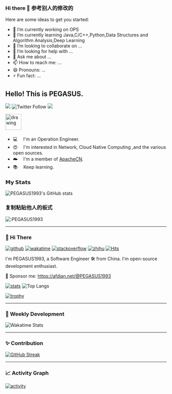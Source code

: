 ### Hi there 👋 参考别人的修改的

<!--
**PEGASUS1993/PEGASUS1993** is a ✨ _special_ ✨ repository because its `README.md` (this file) appears on your GitHub profile.
-->
Here are some ideas to get you started:

- 🔭 I’m currently working on OPS
- 🌱 I’m currently learning Java,C/C++,Python,Data Structures and Algorithm Analysis,Deep Learning
- 👯 I’m looking to collaborate on ...
- 🤔 I’m looking for help with ...
- 💬 Ask me about ...
- 📫 How to reach me: ...
- 😄 Pronouns: ...
- ⚡ Fun fact: ...

## Hello! **This is PEGASUS.**

![](https://visitor-badge.glitch.me/badge?page_id=PEGASUS1993.PEGASUS1993)
![Twitter Follow](https://img.shields.io/twitter/follow/sufuf3149?label=%40sufuf3149&style=social)
[![](https://img.shields.io/badge/Telegram-%40sufuf3-blue)](https://t.me/sufuf3)


<img src="https://i.imgur.com/p8lftEG.png" alt="drawing" width="50"/> 　
- 💻  　I'm an Operation Engineer.
- 😍  　I'm interested in Network, Cloud Native Computing ,and the various open sources.
- ☁️  　I'm a member of [ApacheCN](https://github.com/apachecn).
- 📚  　Keep learning.


### 𝗠𝘆 𝗦𝘁𝗮𝘁𝘀
![PEGASUS1993's GitHub stats](https://github-readme-stats.vercel.app/api?username=PEGASUS1993&show_icons=true&theme=cobalt)



### 复制粘贴他人的板式

![:PEGASUS1993](https://count.getloli.com/get/@:github-PEGASUS1993)

---

### 👋 Hi There

[![github](https://img.shields.io/github/followers/PEGASUS1993?logo=github)](https://github.com/PEGASUS1993?tab=followers)
[![wakatime](https://wakatime.com/badge/user/4ca2df14-0447-46a7-9b8e-ce71c2825591.svg)](https://wakatime.com/@4ca2df14-0447-46a7-9b8e-ce71c2825591)
[![stackoverflow](https://img.shields.io/stackexchange/stackoverflow/r/7341454?label=reputation&logo=stackoverflow&color=blue)](https://stackoverflow.com/users/7341454/PEGASUS1993)
[![zhihu](https://img.shields.io/badge/dynamic/json?logo=Zhihu&color=blue&label=followers&query=%24.follower_count&url=https%3A%2F%2Fwww.zhihu.com%2Fapi%2Fv4%2Fmembers%2FPEGASUS1993%3Finclude%3Dfollower_count)](https://www.zhihu.com/people/PEGASUS1993) 
[![Hits](https://hits.seeyoufarm.com/api/count/incr/badge.svg?url=https%3A%2F%2Fgithub.com%2FPEGASUS1993%2Fhit-counter&count_bg=%2379C83D&title_bg=%23555555&icon=&icon_color=%23E7E7E7&title=visit&edge_flat=false)](https://hits.seeyoufarm.com)

I'm PEGASUS1993, a Software Engineer :hammer_and_wrench: from China. I'm open-source development enthusiast.

💌 Sponsor me: https://afdian.net/@PEGASUS1993

[![stats](https://github-readme-stats.vercel.app/api?username=PEGASUS1993&count_private=true&line_height=40&show_icons=true&theme=dracula&hide_border=true)](https://github.com/anuraghazra/github-readme-stats)
![Top Langs](https://github-readme-stats.vercel.app/api/top-langs/?username=PEGASUS1993&hide=html&theme=dracula&hide_border=true)

[![trophy](https://github-profile-trophy.vercel.app/?username=PEGASUS1993&theme=onedark&no-frame=true&column=7)](https://github.com/ryo-ma/github-profile-trophy)

---

### 📝 Weekly Development ###

![Wakatime Stats](https://github-readme-stats.vercel.app/api/wakatime?username=PEGASUS1993&layout=compact&theme=dracula&hide_border=true)

---

### ✨ Contribution

[![GitHub Streak](http://github-readme-streak-stats.herokuapp.com?user=PEGASUS1993&theme=dracula&hide_border=true)](https://git.io/streak-stats)

---

### 📈 Activity Graph

[![activity](https://activity-graph.herokuapp.com/graph?username=PEGASUS1993&theme=react-dark&hide_border=true)](https://github.com/ashutosh00710/github-readme-activity-graph)


